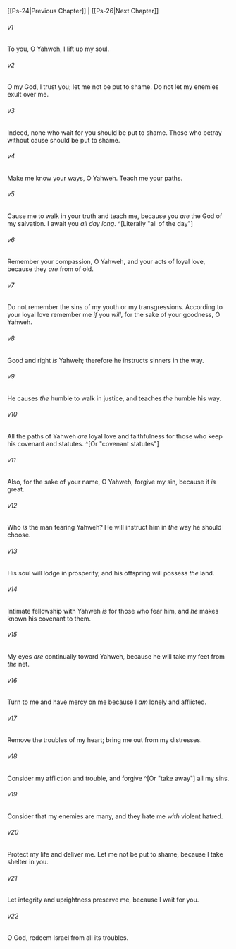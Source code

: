 ﻿---
aliases:
  - Psalms 25
---

[[Ps-24|Previous Chapter]] | [[Ps-26|Next Chapter]]

###### v1
To you, O Yahweh, I lift up my soul.

###### v2
O my God, I trust you; let me not be put to shame.
Do not let my enemies exult over me.

###### v3
Indeed, none who wait for you should be put to shame.
Those who betray without cause should be put to shame.

###### v4
Make me know your ways, O Yahweh.
Teach me your paths.

###### v5
Cause me to walk in your truth and teach me,
because you _are_ the God of my salvation.
I await you _all day long_. ^[Literally "all of the day"]

###### v6
Remember your compassion, O Yahweh,
and your acts of loyal love,
because they _are_ from of old.

###### v7
Do not remember
the sins of my youth or my transgressions.
According to your loyal love remember me _if_ you _will_,
for the sake of your goodness, O Yahweh.

###### v8
Good and right _is_ Yahweh;
therefore he instructs sinners in the way.

###### v9
He causes _the_ humble to walk in justice,
and teaches _the_ humble his way.

###### v10
All the paths of Yahweh _are_ loyal love and faithfulness
for those who keep his covenant and statutes. ^[Or "covenant statutes"]

###### v11
Also, for the sake of your name, O Yahweh,
forgive my sin, because it _is_ great.

###### v12
Who _is_ the man fearing Yahweh?
He will instruct him in _the_ way he should choose.

###### v13
His soul will lodge in prosperity,
and his offspring will possess _the_ land.

###### v14
Intimate fellowship with Yahweh _is_ for those who fear him,
and _he_ makes known his covenant to them.

###### v15
My eyes _are_ continually toward Yahweh,
because he will take my feet from _the_ net.

###### v16
Turn to me and have mercy on me
because I _am_ lonely and afflicted.

###### v17
Remove the troubles of my heart;
bring me out from my distresses.

###### v18
Consider my affliction and trouble,
and forgive ^[Or "take away"] all my sins.

###### v19
Consider that my enemies are many,
and they hate me _with_ violent hatred.

###### v20
Protect my life and deliver me.
Let me not be put to shame, because I take shelter in you.

###### v21
Let integrity and uprightness preserve me,
because I wait for you.

###### v22
O God, redeem Israel
from all its troubles.